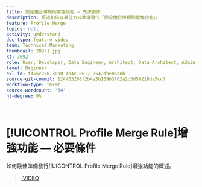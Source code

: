 ```yaml
---
title: 設定檔合併規則增強功能 — 先決條件
description: 概述如何以最佳方式準備發行「設定檔合併規則增強功能」。
feature: Profile Merge
topics: null
activity: understand
doc-type: feature video
team: Technical Marketing
thumbnail: 28971.jpg
kt: 3692
role: User, Developer, Data Engineer, Architect, Data Architect, Admin, Leader
level: Beginner
exl-id: f455c256-30a0-4a4c-8617-2542dbe05a6b
source-git-commit: 124f03208f2b4e3b109b3f02a2d3d59210da5cc7
workflow-type: tm+mt
source-wordcount: '34'
ht-degree: 0%

---
```


# [!UICONTROL Profile Merge Rule]增強功能 — 必要條件

如何最佳準備發行[!UICONTROL Profile Merge Rule]增強功能的概述。

>[!VIDEO](https://video.tv.adobe.com/v/28971/?quality=12)
